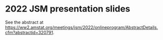 # 2022 JSM presentation slides 
See the abstract at https://ww2.amstat.org/meetings/jsm/2022/onlineprogram/AbstractDetails.cfm?abstractid=320791. 
